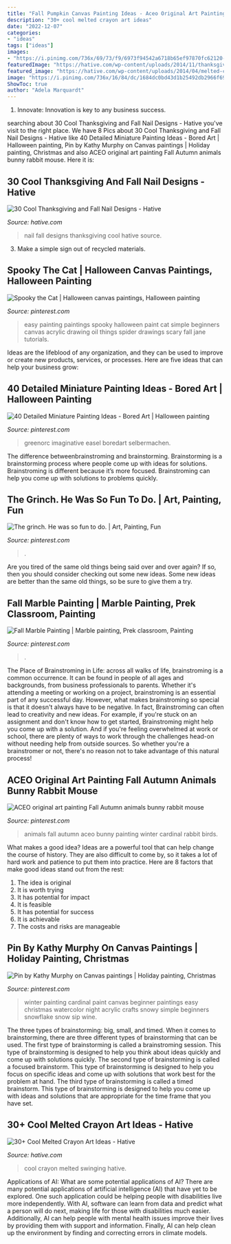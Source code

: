```yaml
---
title: "Fall Pumpkin Canvas Painting Ideas - Aceo Original Art Painting Fall Autumn Animals Bunny Rabbit Mouse"
description: "30+ cool melted crayon art ideas"
date: "2022-12-07"
categories:
- "ideas"
tags: ["ideas"]
images:
- "https://i.pinimg.com/736x/69/73/f9/6973f94542a6718b65ef97870fc62120--beginner-painting-winter-painting.jpg"
featuredImage: "https://hative.com/wp-content/uploads/2014/11/thanksgiving-nail-designs/30-thanksgiving-and-fall-nail-designs.jpg"
featured_image: "https://hative.com/wp-content/uploads/2014/04/melted-crayon-art/16-girl-swinging.jpg"
image: "https://i.pinimg.com/736x/16/84/dc/1684dc0bd43d1b25492db2966f69fab9.jpg"
ShowToc: true
author: "Adela Marquardt"
---
```



1. Innovate: Innovation is key to any business success.

	

		
searching about 30 Cool Thanksgiving and Fall Nail Designs - Hative you've visit to the right place. We have 8 Pics about 30 Cool Thanksgiving and Fall Nail Designs - Hative like 40 Detailed Miniature Painting Ideas - Bored Art | Halloween painting, Pin by Kathy Murphy on Canvas paintings | Holiday painting, Christmas and also ACEO original art painting Fall Autumn animals bunny rabbit mouse. Here it is:
		
    
## 30 Cool Thanksgiving And Fall Nail Designs - Hative

<img loading=lazy src="https://hative.com/wp-content/uploads/2014/11/thanksgiving-nail-designs/30-thanksgiving-and-fall-nail-designs.jpg" onerror="this.onerror=null;this.src='https://tse3.mm.bing.net/th?id=OIP.8WVx-SgwCH5OaQT2yAa1bQHaHa&amp;pid=15.1';" alt="30 Cool Thanksgiving and Fall Nail Designs - Hative">

_Source: hative.com_

>nail fall designs thanksgiving cool hative source. 

	

3. Make a simple sign out of recycled materials.

    
## Spooky The Cat | Halloween Canvas Paintings, Halloween Painting

<img loading=lazy src="https://i.pinimg.com/736x/db/07/31/db0731d408ab218e02ffc1d300905465.jpg" onerror="this.onerror=null;this.src='https://tse2.mm.bing.net/th?id=OIP.ZZ0AZFeORrmXnFLIr5RjzQHaJ6&amp;pid=15.1';" alt="Spooky the Cat | Halloween canvas paintings, Halloween painting">

_Source: pinterest.com_

>easy painting paintings spooky halloween paint cat simple beginners canvas acrylic drawing oil things spider drawings scary fall jane tutorials. 

	

Ideas are the lifeblood of any organization, and they can be used to improve or create new products, services, or processes. Here are five ideas that can help your business grow:

    
## 40 Detailed Miniature Painting Ideas - Bored Art | Halloween Painting

<img loading=lazy src="https://i.pinimg.com/736x/16/84/dc/1684dc0bd43d1b25492db2966f69fab9.jpg" onerror="this.onerror=null;this.src='https://tse1.mm.bing.net/th?id=OIP.rkATd3xKn5WuxmZ8PUKE_QHaJ4&amp;pid=15.1';" alt="40 Detailed Miniature Painting Ideas - Bored Art | Halloween painting">

_Source: pinterest.com_

>greenorc imaginative easel boredart selbermachen. 

	

The difference betweenbrainstroming and brainstorming.
Brainstorming is a brainstorming process where people come up with ideas for solutions. Brainstroming is different because it’s more focused. Brainstroming can help you come up with solutions to problems quickly.

    
## The Grinch. He Was So Fun To Do. | Art, Painting, Fun

<img loading=lazy src="https://i.pinimg.com/736x/50/a6/4b/50a64b01b07d921532bde5463b904888.jpg" onerror="this.onerror=null;this.src='https://tse4.mm.bing.net/th?id=OIP.hzZitKe_11zQy8CoHjlptgHaJ3&amp;pid=15.1';" alt="The grinch. He was so fun to do. | Art, Painting, Fun">

_Source: pinterest.com_

>. 

	

Are you tired of the same old things being said over and over again? If so, then you should consider checking out some new ideas. Some new ideas are better than the same old things, so be sure to give them a try.

    
## Fall Marble Painting | Marble Painting, Prek Classroom, Painting

<img loading=lazy src="https://i.pinimg.com/736x/8e/57/59/8e57592a85d930fa911d80ae271f098d.jpg" onerror="this.onerror=null;this.src='https://tse3.mm.bing.net/th?id=OIP.KX1bVPgnfH26Yn5L5T5RigHaLF&amp;pid=15.1';" alt="Fall Marble Painting | Marble painting, Prek classroom, Painting">

_Source: pinterest.com_

>. 

	

The Place of Brainstroming in Life:
across all walks of life, brainstroming is a common occurrence. It can be found in people of all ages and backgrounds, from business professionals to parents. Whether it's attending a meeting or working on a project, brainstroming is an essential part of any successful day. However, what makes brainstroming so special is that it doesn't always have to be negative. In fact, Brainstroming can often lead to creativity and new ideas. For example, if you're stuck on an assignment and don't know how to get started, Brainstroming might help you come up with a solution. And if you're feeling overwhelmed at work or school, there are plenty of ways to work through the challenges head-on without needing help from outside sources. So whether you're a brainstromer or not, there's no reason not to take advantage of this natural process!

    
## ACEO Original Art Painting Fall Autumn Animals Bunny Rabbit Mouse

<img loading=lazy src="https://i.pinimg.com/736x/7d/ef/d7/7defd73037b63c4715071b4d4aa19555.jpg" onerror="this.onerror=null;this.src='https://tse1.mm.bing.net/th?id=OIP.17oN9rCT3FLuj5utYZUHqAHaKj&amp;pid=15.1';" alt="ACEO original art painting Fall Autumn animals bunny rabbit mouse">

_Source: pinterest.com_

>animals fall autumn aceo bunny painting winter cardinal rabbit birds. 

	

What makes a good idea?
Ideas are a powerful tool that can help change the course of history. They are also difficult to come by, so it takes a lot of hard work and patience to put them into practice. Here are 8 factors that make good ideas stand out from the rest: 
1. The idea is original 
2. It is worth trying 
3. It has potential for impact 
4. It is feasible 
5. It has potential for success 
6. It is achievable 
7. The costs and risks are manageable 

    
## Pin By Kathy Murphy On Canvas Paintings | Holiday Painting, Christmas

<img loading=lazy src="https://i.pinimg.com/736x/69/73/f9/6973f94542a6718b65ef97870fc62120--beginner-painting-winter-painting.jpg" onerror="this.onerror=null;this.src='https://tse1.mm.bing.net/th?id=OIP.gAKLNqpU1qIHW-W7jdPRUwHaJ4&amp;pid=15.1';" alt="Pin by Kathy Murphy on Canvas paintings | Holiday painting, Christmas">

_Source: pinterest.com_

>winter painting cardinal paint canvas beginner paintings easy christmas watercolor night acrylic crafts snowy simple beginners snowflake snow sip wine. 

	

The three types of brainstorming: big, small, and timed.
When it comes to brainstorming, there are three different types of brainstorming that can be used. The first type of brainstorming is called a brainstroming session. This type of brainstorming is designed to help you think about ideas quickly and come up with solutions quickly. The second type of brainstorming is called a focused brainstorm. This type of brainstorming is designed to help you focus on specific ideas and come up with solutions that work best for the problem at hand. The third type of brainstorming is called a timed brainstorm. This type of brainstorming is designed to help you come up with ideas and solutions that are appropriate for the time frame that you have set.

    
## 30+ Cool Melted Crayon Art Ideas - Hative

<img loading=lazy src="https://hative.com/wp-content/uploads/2014/04/melted-crayon-art/16-girl-swinging.jpg" onerror="this.onerror=null;this.src='https://tse3.mm.bing.net/th?id=OIP.mtToqc8gxJVeDjf_11pDoAHaJ4&amp;pid=15.1';" alt="30+ Cool Melted Crayon Art Ideas - Hative">

_Source: hative.com_

>cool crayon melted swinging hative. 

	

Applications of AI: What are some potential applications of AI?
There are many potential applications of artificial intelligence (AI) that have yet to be explored. One such application could be helping people with disabilities live more independently. With AI, software can learn from data and predict what a person will do next, making life for those with disabilities much easier. Additionally, AI can help people with mental health issues improve their lives by providing them with support and information. Finally, AI can help clean up the environment by finding and correcting errors in climate models.

